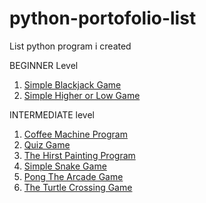 # python-portofolio-list
List python program i created

BEGINNER Level
1. [Simple Blackjack Game](https://github.com/riyanmarayat/simple-blackjack-game-with-python)
2. [Simple Higher or Low Game](https://github.com/riyanmarayat/higher-low-game.git)

INTERMEDIATE level
1. [Coffee Machine Program](https://github.com/riyanmarayat/simple_coffee_machine_program.git)
2. [Quiz Game](https://github.com/riyanmarayat/Quiz-Game.git)
3. [The Hirst Painting Program](https://github.com/riyanmarayat/The-Hirst-Painting-Project.git)
4. [Simple Snake Game](https://github.com/riyanmarayat/simple-snake-game.git)
5. [Pong The Arcade Game](https://github.com/riyanmarayat/Learn-Python/tree/5784123cae5dec63769fbd16330630b9e7ea0bc9/Day%2022%20Build%20Pong%20The%20Famous%20Arcade%20Game/PongTheFamousArcadeGame)
6. [The Turtle Crossing Game](https://github.com/riyanmarayat/Learn-Python/tree/14cba8f2aa0994fd8dd53e3bfe3b254bb4ad0fd5/Day%2023%20The%20Turtle%20Crossing%20Capstone%20Project/TheTurtleCrossingProject)
